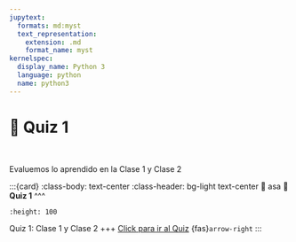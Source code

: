 ```yaml
---
jupytext:
  formats: md:myst
  text_representation:
    extension: .md
    format_name: myst
kernelspec:
  display_name: Python 3
  language: python
  name: python3
---
```


# 🔨 Quiz 1

<div>
    <br>
</div>

Evaluemos lo aprendido en la Clase 1 y Clase 2

:::{card}
:class-body: text-center
:class-header: bg-light text-center
:link: asa
**💬 Quiz 1**
^^^
```{image} https://upload.wikimedia.org/wikipedia/commons/thumb/c/c2/Google_Forms_logo_%282014-2020%29.svg/1489px-Google_Forms_logo_%282014-2020%29.svg.png
:height: 100
```

Quiz 1: Clase 1 y Clase 2
+++
[Click para ir al Quiz](https://docs.google.com/forms/d/e/1FAIpQLSfSbe4E_EylsF--aPQyoSvH8HCCI9BRro2MqTAmCDteOWZ4uw/viewform?usp=sf_link) {fas}`arrow-right`
:::